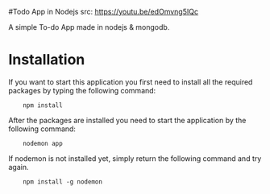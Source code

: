 #Todo App in Nodejs
src: https://youtu.be/edOmvng5IQc

A simple To-do App made in nodejs & mongodb.

# Installation

If you want to start this application you first need to install all the required packages by typing the following command:

		npm install

After the packages are installed you need to start the application by the following command:

		nodemon app

If nodemon is not installed yet, simply return the following command and try again.

		npm install -g nodemon